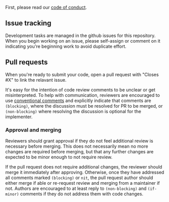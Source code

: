 First, please read our [code of conduct](https://github.com/seattle-uat/universal-application-tool/blob/main/code_of_conduct.md).

## Issue tracking

Development tasks are managed in the github issues for this repository. When you begin working on an issue, please self-assign or comment on it indicating you're beginning work to avoid duplicate effort.

## Pull requests

When you're ready to submit your code, open a pull request with "Closes #X" to link the relavant issue.

It's easy for the intention of code review comments to be unclear or get misinterpreted. To help with communication, reviewers are encouraged to use [conventional comments](https://conventionalcomments.org/) and explicitly indicate that comments are `(blocking)`, where the discussion must be resolved for PR to be merged, or `(non-blocking)` where resolving the discussion is optional for the implementer.

### Approval and merging

Reviewers should grant approval if they do not feel additional review is necessary before merging. This does not necessarily mean no more changes are required before merging, but that any further changes are expected to be minor enough to not require review.

If the pull request does not require additional changes, the reviewer should merge it immediately after approving. Otherwise, once they have addressed all comments marked `(blocking)` or `nit`, the pull request author should either merge if able or re-request review and merging from a maintainer if not. Authors are encouraged to at least reply to `(non-blocking)` and `(if-minor)` comments if they do not address them with code changes.